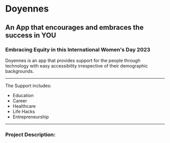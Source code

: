 # Doyennes
## An App that encourages and embraces the success in YOU
### Embracing Equity in this International Women's Day 2023

Doyennes is an app that provides support for the people through technology with easy accessibility irrespective of their demographic backgrounds. 
___
The Support includes: <br>
- Education
- Career
- Healthcare
- Life Hacks
- Entrepreneurship
____
### Project Description:

